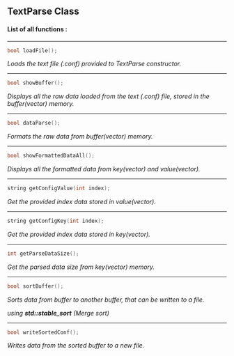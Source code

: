 
## TextParse Class

#### List of all functions :
------
```cpp
bool loadFile();
```
*Loads the text file (.conf) provided to TextParse constructor.*

------
```cpp
bool showBuffer();
```
*Displays all the raw data loaded from the text (.conf) file, stored in the buffer(vector) memory.*

------
```cpp
bool dataParse();
```
*Formats the raw data from buffer(vector) memory.*

------
```cpp
bool showFormattedDataAll();
```
*Displays all the formatted data from key(vector) and value(vector).*

------
```cpp
string getConfigValue(int index);
```
*Get the provided index data stored in value(vector).*

------
```cpp
string getConfigKey(int index);
```
*Get the provided index data stored in key(vector).*

------
```cpp
int getParseDataSize();
```
*Get the parsed data size from key(vector) memory.*

------
```cpp
bool sortBuffer();
```
*Sorts data from buffer to another buffer, that can be written to a file.*

*using **std::stable_sort** (Merge sort)*

------
```cpp
bool writeSortedConf();
```
*Writes data from the sorted buffer to a new file.*
